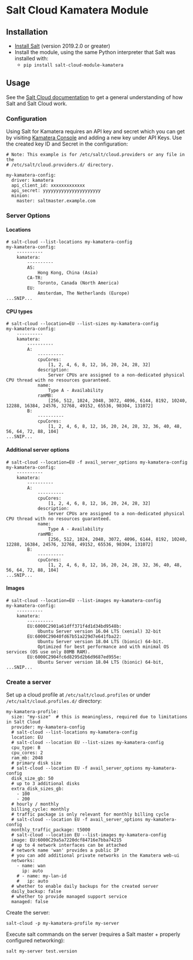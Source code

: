 # Salt Cloud Kamatera Module

## Installation

* [Install Salt](https://docs.saltstack.com/en/latest/topics/installation/index.html) (version 2019.2.0 or greater)
* Install the module, using the same Python interpreter that Salt was installed with:
  * `pip install salt-cloud-module-kamatera`

## Usage

See the [Salt Cloud documentation](https://docs.saltstack.com/en/latest/topics/cloud/index.html) to get a general understanding of how Salt and Salt Cloud work.

### Configuration

Using Salt for Kamatera requires an API key and secret which you can get by visiting
[Kamatera Console](https://console.kamatera.com) and adding a new key under API Keys.
Use the created key ID and Secret in the configuration:

```
# Note: This example is for /etc/salt/cloud.providers or any file in the
# /etc/salt/cloud.providers.d/ directory.

my-kamatera-config:
  driver: kamatera
  api_client_id: xxxxxxxxxxxxx
  api_secret: yyyyyyyyyyyyyyyyyyyyyy
  minion:
    master: saltmaster.example.com
```


### Server Options

#### Locations

```
# salt-cloud --list-locations my-kamatera-config
my-kamatera-config:
    ----------
    kamatera:
        ----------
        AS:
            Hong Kong, China (Asia)
        CA-TR:
            Toronto, Canada (North America)
        EU:
            Amsterdam, The Netherlands (Europe)
...SNIP...
```

#### CPU types

```
# salt-cloud --location=EU --list-sizes my-kamatera-config
my-kamatera-config:
    ----------
    kamatera:
        ----------
        A:
            ----------
            cpuCores:
                [1, 2, 4, 6, 8, 12, 16, 20, 24, 28, 32]
            description:
                Server CPUs are assigned to a non-dedicated physical CPU thread with no resources guaranteed.
            name:
                Type A - Availability
            ramMB:
                [256, 512, 1024, 2048, 3072, 4096, 6144, 8192, 10240, 12288, 16384, 24576, 32768, 49152, 65536, 98304, 131072]
        B:
            ----------
            cpuCores:
                [1, 2, 4, 6, 8, 12, 16, 20, 24, 28, 32, 36, 40, 48, 56, 64, 72, 88, 104]
...SNIP...
```

#### Additional server options

```
# salt-cloud --location=EU -f avail_server_options my-kamatera-config
my-kamatera-config:
    ----------
    kamatera:
        ----------
        A:
            ----------
            cpuCores:
                [1, 2, 4, 6, 8, 12, 16, 20, 24, 28, 32]
            description:
                Server CPUs are assigned to a non-dedicated physical CPU thread with no resources guaranteed.
            name:
                Type A - Availability
            ramMB:
                [256, 512, 1024, 2048, 3072, 4096, 6144, 8192, 10240, 12288, 16384, 24576, 32768, 49152, 65536, 98304, 131072]
        B:
            ----------
            cpuCores:
                [1, 2, 4, 6, 8, 12, 16, 20, 24, 28, 32, 36, 40, 48, 56, 64, 72, 88, 104]
...SNIP...
```

#### Images

```
# salt-cloud --location=EU --list-images my-kamatera-config
my-kamatera-config:
    ----------
    kamatera:
        ----------
        EU:6000C2901a61dff371f4d1d34bd9548b:
            Ubuntu Server version 16.04 LTS (xenial) 32-bit
        EU:6000C29040fd67b51a229d7e641fba22:
            Ubuntu Server version 18.04 LTS (bionic) 64-bit.
            Optimized for best performance and with minimal OS services (OS use only 80MB RAM).
        EU:6000C2904fc6d8295d2b6d9687ed955e:
            Ubuntu Server version 18.04 LTS (bionic) 64-bit,
...SNIP...
```

### Create a server

Set up a cloud profile at `/etc/salt/cloud.profiles` or under `/etc/salt/cloud.profiles.d/` directory:

```
my-kamatera-profile:
  size: "my-size"  # this is meaningless, required due to limitations in Salt Cloud
  provider: my-kamatera-config
  # salt-cloud --list-locations my-kamatera-config
  location: EU
  # salt-cloud --location EU --list-sizes my-kamatera-config
  cpu_type: B
  cpu_cores: 2
  ram_mb: 2048
  # primary disk size
  # salt-cloud --location EU -f avail_server_options my-kamatera-config
  disk_size_gb: 50
  # up to 3 additional disks
  extra_disk_sizes_gb:
    - 100
    - 200
  # hourly / monthly
  billing_cycle: monthly
  # traffic package is only relevant for monthly billing cycle
  # salt-cloud --location EU -f avail_server_options my-kamatera-config
  monthly_traffic_package: t5000
  # salt-cloud --location EU --list-images my-kamatera-config
  image: EU:6000C29a5a7220dcf84716e7bba74215
  # up to 4 network interfaces can be attached
  # network name 'wan' provides a public IP
  # you can add additional private networks in the Kamatera web-ui
  networks:
    - name: wan
      ip: auto
    # - name: my-lan-id
    #   ip: auto
  # whether to enable daily backups for the created server
  daily_backup: false
  # whether to provide managed support service
  managed: false
```

Create the server:

```
salt-cloud -p my-kamatera-profile my-server
```

Execute salt commands on the server (requires a Salt master + properly configured networking):

```
salt my-server test.version
```
